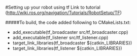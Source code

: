 #Setting up your robot using tf
Link to tutorial (http://wiki.ros.org/navigation/Tutorials/RobotSetup/TF)


#####To build, the code added following to CMakeLists.txt:

- add_executable(tf_broadcaster src/tf_broadcaster.cpp)
- add_executable(tf_listener src/tf_listener.cpp)
- target_link_libraries(tf_broadcaster ${catkin_LIBRARIES})
- target_link_libraries(tf_listener ${catkin_LIBRARIES})


